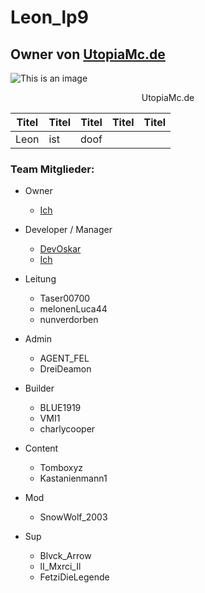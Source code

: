 # Leon_lp9
## Owner von [UtopiaMc.de](https://utopiamc.de)
![This is an image](https://assets.utopiamc.de/img/backgrounds/cb-background.min.png)

<p align="center">
   UtopiaMc.de
</p>


| Titel | Titel | Titel | Titel | Titel |
|---|---|---|---|---|
| Leon | ist | doof |   |   |

### Team Mitglieder:
- Owner
  - [Ich](https://github.com/Leonlp9)

- Developer / Manager
  - [DevOskar](https://github.com/OskarWiedeweg)
  - [Ich](https://github.com/Leonlp9)

- Leitung
  - Taser00700
  - melonenLuca44
  - nunverdorben

- Admin
  - AGENT_FEL
  - DreiDeamon

- Builder
  - BLUE1919
  - VMI1
  - charlycooper

- Content
  - Tomboxyz
  - Kastanienmann1

- Mod
  - SnowWolf_2003

- Sup
  - Blvck_Arrow
  - lI_Mxrci_Il
  - FetziDieLegende
